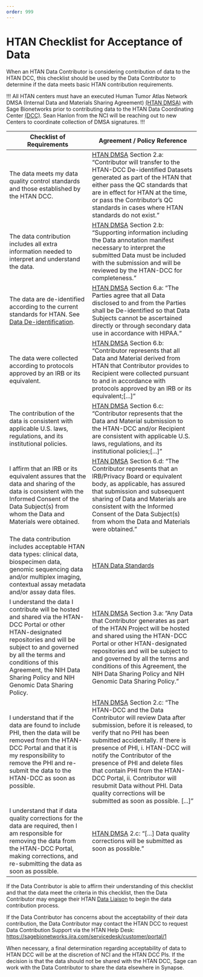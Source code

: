```yaml
---
order: 999
---
```


# HTAN Checklist for Acceptance of Data

When an HTAN Data Contributor is considering contribution of data to the HTAN DCC, this checklist should be used by the Data Contributor to determine if the data meets basic HTAN contribution requirements.

!!! All HTAN centers must have an executed Human Tumor Atlas Network DMSA  (Internal Data and Materials Sharing Agreement) [(HTAN DMSA)](https://drive.google.com/file/d/186TMLs3L2dKrXvMQLGuEYC-7jyGHCRw3/view?usp=sharing) with Sage Bionetworks prior to contributing data to the HTAN Data Coordinating Center [(DCC)](https://humantumoratlas.org/htan-dcc).  Sean Hanlon from the NCI will be reaching out to new Centers to coordinate collection of DMSA signatures.
!!!

| Checklist of Requirements | Agreement / Policy Reference |
|---------------------------|------------------------------|
| The data meets my data quality control standards and those established by the HTAN DCC. | [HTAN DMSA](https://drive.google.com/file/d/186TMLs3L2dKrXvMQLGuEYC-7jyGHCRw3/view?usp=sharing) Section 2.a: “Contributor will transfer to the HTAN-DCC De-identified Datasets generated as part of the HTAN that either pass the QC standards that are in effect for HTAN at the time, or pass the Contributor’s QC standards in cases where HTAN standards do not exist.” |
| The data contribution includes all extra information needed to interpret and understand the data. | [HTAN DMSA](https://drive.google.com/file/d/186TMLs3L2dKrXvMQLGuEYC-7jyGHCRw3/view?usp=sharing) Section 2.b: “Supporting information including the Data annotation manifest necessary to interpret the submitted Data must be included with the submission and will be reviewed by the HTAN-DCC for completeness.”|
|The data are de-identified according to the current standards for HTAN. See [Data De-identification](../data_submission/Data_Deidentification.md).| [HTAN DMSA](https://drive.google.com/file/d/186TMLs3L2dKrXvMQLGuEYC-7jyGHCRw3/view?usp=sharing) Section 6.a: “The Parties agree that all Data disclosed to and from the Parties shall be De-identified so that Data Subjects cannot be ascertained directly or through secondary data use in accordance with HIPAA.” |
| The data were collected according to protocols approved by an IRB or its equivalent. | [HTAN DMSA](https://drive.google.com/file/d/186TMLs3L2dKrXvMQLGuEYC-7jyGHCRw3/view?usp=sharing) Section 6.b:  “Contributor represents that all Data and Material derived from HTAN that Contributor provides to Recipient were collected pursuant to and in accordance with protocols approved by an IRB or its equivalent;[...]”|
| The contribution of the data is consistent with applicable U.S. laws, regulations, and its institutional policies. | [HTAN DMSA](https://drive.google.com/file/d/186TMLs3L2dKrXvMQLGuEYC-7jyGHCRw3/view?usp=sharing) Section 6.c: “Contributor represents that the Data and Material submission to the HTAN-DCC and/or Recipient are consistent with applicable U.S. laws, regulations, and its institutional policies;[...]”| 
| I affirm that an IRB or its equivalent assures that the data and sharing of the data is consistent with the Informed Consent of the Data Subject(s) from whom the Data and Materials were obtained. | [HTAN DMSA](https://drive.google.com/file/d/186TMLs3L2dKrXvMQLGuEYC-7jyGHCRw3/view?usp=sharing) Section 6.d: “The Contributor represents that an IRB/Privacy Board or equivalent body, as applicable, has assured that submission and subsequent sharing of Data and Materials are consistent with the Informed Consent of the Data Subject(s) from whom the Data and Materials were obtained.” |
| The data contribution includes acceptable HTAN data types: clinical data, biospecimen data, genomic sequencing data and/or multiplex imaging, contextual assay metadata and/or assay data files. | [HTAN Data Standards](https://humantumoratlas.org/standards) |
| I understand the data I contribute will be hosted and shared via the HTAN-DCC Portal or other HTAN-designated repositories and will be subject to and governed by all the terms and conditions of this Agreement, the NIH Data Sharing Policy and NIH Genomic Data Sharing Policy. | [HTAN DMSA](https://drive.google.com/file/d/186TMLs3L2dKrXvMQLGuEYC-7jyGHCRw3/view?usp=sharing) Section 3.a: ”Any Data that Contributor generates as part of the HTAN Project will be hosted and shared using the HTAN-DCC Portal or other HTAN-designated repositories and will be subject to and governed by all the terms and conditions of this Agreement, the NIH Data Sharing Policy and NIH Genomic Data Sharing Policy.”|
| I understand that if the data are found to include PHI, then the data will be removed from the HTAN-DCC Portal and that it is my responsibility to remove the PHI and re-submit the data to the HTAN-DCC as soon as possible.|[HTAN DMSA](https://drive.google.com/file/d/186TMLs3L2dKrXvMQLGuEYC-7jyGHCRw3/view?usp=sharing) Section 2.c: “The HTAN-DCC and the Data Contributor will review Data after submission, before it is released, to verify that no PHI has been submitted accidentally. If there is presence of PHI, i. HTAN-DCC will notify the Contributor of the presence of PHI and delete files that contain PHI from the HTAN-DCC Portal, ii. Contributor will resubmit Data without PHI. Data quality corrections will be submitted as soon as possible. [...]”|
|I understand that if data quality corrections for the data are required, then I am responsible for removing the data from the HTAN-DCC Portal, making corrections, and re-submitting the data as soon as possible. | [HTAN DMSA](https://drive.google.com/file/d/186TMLs3L2dKrXvMQLGuEYC-7jyGHCRw3/view?usp=sharing) 2.c: “[...] Data quality corrections will be submitted as soon as possible.” |

If the Data Contributor is able to affirm their understanding of this checklist and that the data meet the criteria in this checklist, then the Data Contributor may engage their HTAN [Data Liaison](../data_submission/Data_Liaisons.md) to begin the data contribution process. 

If the Data Contributor has concerns about the acceptability of their data contribution, the Data Contributor may contact the HTAN DCC to request Data Contribution Support via the HTAN Help Desk: https://sagebionetworks.jira.com/servicedesk/customer/portal/1

When necessary, a final determination regarding acceptability of data to HTAN DCC will be at the discretion of NCI and the HTAN DCC PIs. If the decision is that the data should not be shared with the HTAN DCC, Sage can work with the Data Contributor to share the data elsewhere in Synapse. 
